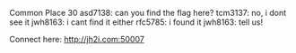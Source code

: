 Common Place
30
asd7138: can you find the flag here?
tcm3137: no, i dont see it
jwh8163: i cant find it either
rfc5785: i found it
jwh8163: tell us!


Connect here:
http://jh2i.com:50007
